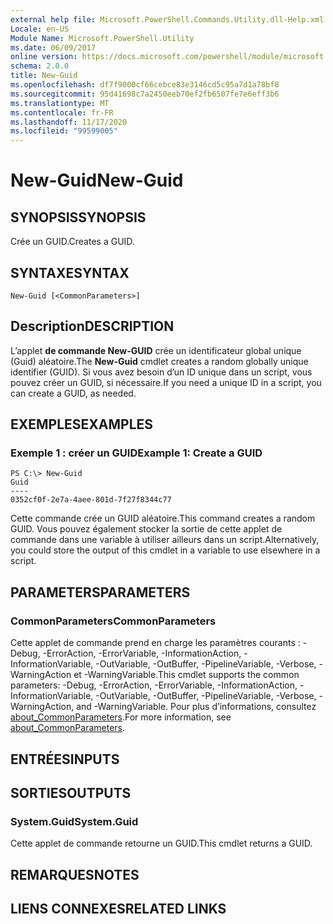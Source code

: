 ```yaml
---
external help file: Microsoft.PowerShell.Commands.Utility.dll-Help.xml
Locale: en-US
Module Name: Microsoft.PowerShell.Utility
ms.date: 06/09/2017
online version: https://docs.microsoft.com/powershell/module/microsoft.powershell.utility/new-guid?view=powershell-7.2&WT.mc_id=ps-gethelp
schema: 2.0.0
title: New-Guid
ms.openlocfilehash: df7f9000cf66cebce83e3146cd5c95a7d1a78bf8
ms.sourcegitcommit: 95d41698c7a2450eeb70ef2fb6507fe7e6eff3b6
ms.translationtype: MT
ms.contentlocale: fr-FR
ms.lasthandoff: 11/17/2020
ms.locfileid: "99599005"
---
```

# <span data-ttu-id="2ad84-102">New-Guid</span><span class="sxs-lookup"><span data-stu-id="2ad84-102">New-Guid</span></span>

## <span data-ttu-id="2ad84-103">SYNOPSIS</span><span class="sxs-lookup"><span data-stu-id="2ad84-103">SYNOPSIS</span></span>
<span data-ttu-id="2ad84-104">Crée un GUID.</span><span class="sxs-lookup"><span data-stu-id="2ad84-104">Creates a GUID.</span></span>

## <span data-ttu-id="2ad84-105">SYNTAXE</span><span class="sxs-lookup"><span data-stu-id="2ad84-105">SYNTAX</span></span>

```
New-Guid [<CommonParameters>]
```

## <span data-ttu-id="2ad84-106">Description</span><span class="sxs-lookup"><span data-stu-id="2ad84-106">DESCRIPTION</span></span>

<span data-ttu-id="2ad84-107">L’applet **de commande New-GUID** crée un identificateur global unique (Guid) aléatoire.</span><span class="sxs-lookup"><span data-stu-id="2ad84-107">The **New-Guid** cmdlet creates a random globally unique identifier (GUID).</span></span>
<span data-ttu-id="2ad84-108">Si vous avez besoin d’un ID unique dans un script, vous pouvez créer un GUID, si nécessaire.</span><span class="sxs-lookup"><span data-stu-id="2ad84-108">If you need a unique ID in a script, you can create a GUID, as needed.</span></span>

## <span data-ttu-id="2ad84-109">EXEMPLES</span><span class="sxs-lookup"><span data-stu-id="2ad84-109">EXAMPLES</span></span>

### <span data-ttu-id="2ad84-110">Exemple 1 : créer un GUID</span><span class="sxs-lookup"><span data-stu-id="2ad84-110">Example 1: Create a GUID</span></span>

```
PS C:\> New-Guid
Guid
----
0352cf0f-2e7a-4aee-801d-7f27f8344c77
```

<span data-ttu-id="2ad84-111">Cette commande crée un GUID aléatoire.</span><span class="sxs-lookup"><span data-stu-id="2ad84-111">This command creates a random GUID.</span></span>
<span data-ttu-id="2ad84-112">Vous pouvez également stocker la sortie de cette applet de commande dans une variable à utiliser ailleurs dans un script.</span><span class="sxs-lookup"><span data-stu-id="2ad84-112">Alternatively, you could store the output of this cmdlet in a variable to use elsewhere in a script.</span></span>

## <span data-ttu-id="2ad84-113">PARAMETERS</span><span class="sxs-lookup"><span data-stu-id="2ad84-113">PARAMETERS</span></span>

### <span data-ttu-id="2ad84-114">CommonParameters</span><span class="sxs-lookup"><span data-stu-id="2ad84-114">CommonParameters</span></span>

<span data-ttu-id="2ad84-115">Cette applet de commande prend en charge les paramètres courants : -Debug, -ErrorAction, -ErrorVariable, -InformationAction, -InformationVariable, -OutVariable, -OutBuffer, -PipelineVariable, -Verbose, -WarningAction et -WarningVariable.</span><span class="sxs-lookup"><span data-stu-id="2ad84-115">This cmdlet supports the common parameters: -Debug, -ErrorAction, -ErrorVariable, -InformationAction, -InformationVariable, -OutVariable, -OutBuffer, -PipelineVariable, -Verbose, -WarningAction, and -WarningVariable.</span></span> <span data-ttu-id="2ad84-116">Pour plus d’informations, consultez [about_CommonParameters](https://go.microsoft.com/fwlink/?LinkID=113216).</span><span class="sxs-lookup"><span data-stu-id="2ad84-116">For more information, see [about_CommonParameters](https://go.microsoft.com/fwlink/?LinkID=113216).</span></span>

## <span data-ttu-id="2ad84-117">ENTRÉES</span><span class="sxs-lookup"><span data-stu-id="2ad84-117">INPUTS</span></span>

## <span data-ttu-id="2ad84-118">SORTIES</span><span class="sxs-lookup"><span data-stu-id="2ad84-118">OUTPUTS</span></span>

### <span data-ttu-id="2ad84-119">System.Guid</span><span class="sxs-lookup"><span data-stu-id="2ad84-119">System.Guid</span></span>

<span data-ttu-id="2ad84-120">Cette applet de commande retourne un GUID.</span><span class="sxs-lookup"><span data-stu-id="2ad84-120">This cmdlet returns a GUID.</span></span>

## <span data-ttu-id="2ad84-121">REMARQUES</span><span class="sxs-lookup"><span data-stu-id="2ad84-121">NOTES</span></span>

## <span data-ttu-id="2ad84-122">LIENS CONNEXES</span><span class="sxs-lookup"><span data-stu-id="2ad84-122">RELATED LINKS</span></span>

